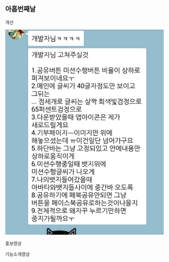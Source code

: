 ## 아홉번째날

개선

![00](/doc/img/day0901.jpg)

홍보영상
[](http://youtu.be/-i8o-i65JSM)

기능소개영상
[](https://youtu.be/wkPu5U1dF5M)

